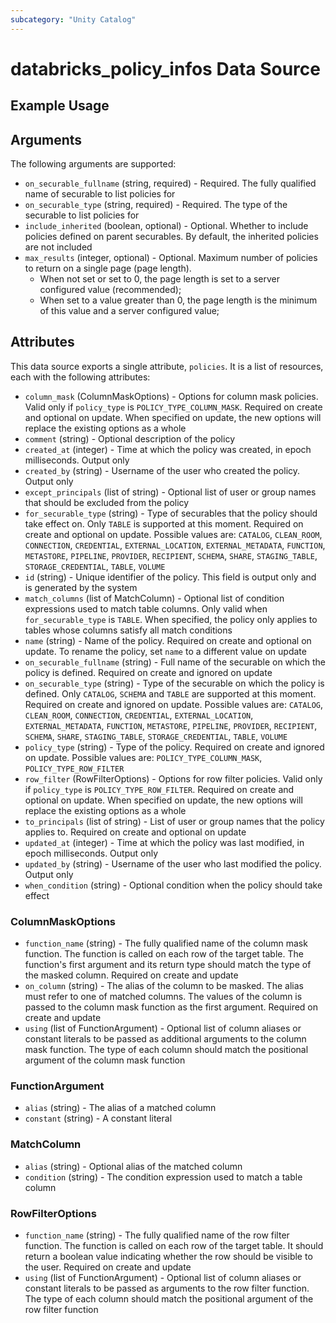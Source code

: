 ```yaml
---
subcategory: "Unity Catalog"
---
```

# databricks_policy_infos Data Source


## Example Usage


## Arguments
The following arguments are supported:
* `on_securable_fullname` (string, required) - Required. The fully qualified name of securable to list policies for
* `on_securable_type` (string, required) - Required. The type of the securable to list policies for
* `include_inherited` (boolean, optional) - Optional. Whether to include policies defined on parent securables.
  By default, the inherited policies are not included
* `max_results` (integer, optional) - Optional.  Maximum number of policies to return on a single page (page length).
  - When not set or set to 0, the page length is set to a server configured value (recommended);
  - When set to a value greater than 0, the page length is the minimum of this value and a server configured value;



## Attributes
This data source exports a single attribute, `policies`. It is a list of resources, each with the following attributes:
* `column_mask` (ColumnMaskOptions) - Options for column mask policies. Valid only if `policy_type` is `POLICY_TYPE_COLUMN_MASK`.
  Required on create and optional on update. When specified on update,
  the new options will replace the existing options as a whole
* `comment` (string) - Optional description of the policy
* `created_at` (integer) - Time at which the policy was created, in epoch milliseconds. Output only
* `created_by` (string) - Username of the user who created the policy. Output only
* `except_principals` (list of string) - Optional list of user or group names that should be excluded from the policy
* `for_securable_type` (string) - Type of securables that the policy should take effect on.
  Only `TABLE` is supported at this moment.
  Required on create and optional on update. Possible values are: `CATALOG`, `CLEAN_ROOM`, `CONNECTION`, `CREDENTIAL`, `EXTERNAL_LOCATION`, `EXTERNAL_METADATA`, `FUNCTION`, `METASTORE`, `PIPELINE`, `PROVIDER`, `RECIPIENT`, `SCHEMA`, `SHARE`, `STAGING_TABLE`, `STORAGE_CREDENTIAL`, `TABLE`, `VOLUME`
* `id` (string) - Unique identifier of the policy. This field is output only and is generated by the system
* `match_columns` (list of MatchColumn) - Optional list of condition expressions used to match table columns.
  Only valid when `for_securable_type` is `TABLE`.
  When specified, the policy only applies to tables whose columns satisfy all match conditions
* `name` (string) - Name of the policy. Required on create and optional on update.
  To rename the policy, set `name` to a different value on update
* `on_securable_fullname` (string) - Full name of the securable on which the policy is defined.
  Required on create and ignored on update
* `on_securable_type` (string) - Type of the securable on which the policy is defined.
  Only `CATALOG`, `SCHEMA` and `TABLE` are supported at this moment.
  Required on create and ignored on update. Possible values are: `CATALOG`, `CLEAN_ROOM`, `CONNECTION`, `CREDENTIAL`, `EXTERNAL_LOCATION`, `EXTERNAL_METADATA`, `FUNCTION`, `METASTORE`, `PIPELINE`, `PROVIDER`, `RECIPIENT`, `SCHEMA`, `SHARE`, `STAGING_TABLE`, `STORAGE_CREDENTIAL`, `TABLE`, `VOLUME`
* `policy_type` (string) - Type of the policy. Required on create and ignored on update. Possible values are: `POLICY_TYPE_COLUMN_MASK`, `POLICY_TYPE_ROW_FILTER`
* `row_filter` (RowFilterOptions) - Options for row filter policies. Valid only if `policy_type` is `POLICY_TYPE_ROW_FILTER`.
  Required on create and optional on update. When specified on update,
  the new options will replace the existing options as a whole
* `to_principals` (list of string) - List of user or group names that the policy applies to.
  Required on create and optional on update
* `updated_at` (integer) - Time at which the policy was last modified, in epoch milliseconds. Output only
* `updated_by` (string) - Username of the user who last modified the policy. Output only
* `when_condition` (string) - Optional condition when the policy should take effect

### ColumnMaskOptions
* `function_name` (string) - The fully qualified name of the column mask function.
  The function is called on each row of the target table.
  The function's first argument and its return type should match the type of the masked column.
  Required on create and update
* `on_column` (string) - The alias of the column to be masked. The alias must refer to one of matched columns.
  The values of the column is passed to the column mask function as the first argument.
  Required on create and update
* `using` (list of FunctionArgument) - Optional list of column aliases or constant literals to be passed as additional arguments to the column mask function.
  The type of each column should match the positional argument of the column mask function

### FunctionArgument
* `alias` (string) - The alias of a matched column
* `constant` (string) - A constant literal

### MatchColumn
* `alias` (string) - Optional alias of the matched column
* `condition` (string) - The condition expression used to match a table column

### RowFilterOptions
* `function_name` (string) - The fully qualified name of the row filter function.
  The function is called on each row of the target table. It should return a boolean value
  indicating whether the row should be visible to the user.
  Required on create and update
* `using` (list of FunctionArgument) - Optional list of column aliases or constant literals to be passed as arguments to the row filter function.
  The type of each column should match the positional argument of the row filter function